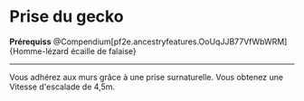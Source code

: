 # Prise du gecko

<p><span id="ctl00_MainContent_DetailedOutput"><strong>Prérequiss</strong> @Compendium[pf2e.ancestryfeatures.OoUqJJB77VfWbWRM]{Homme-lézard écaille de falaise}<br></span></p>
<hr>
<p>Vous adhérez aux murs grâce à une prise surnaturelle. Vous obtenez une Vitesse d'escalade de 4,5m.&nbsp;</p>
